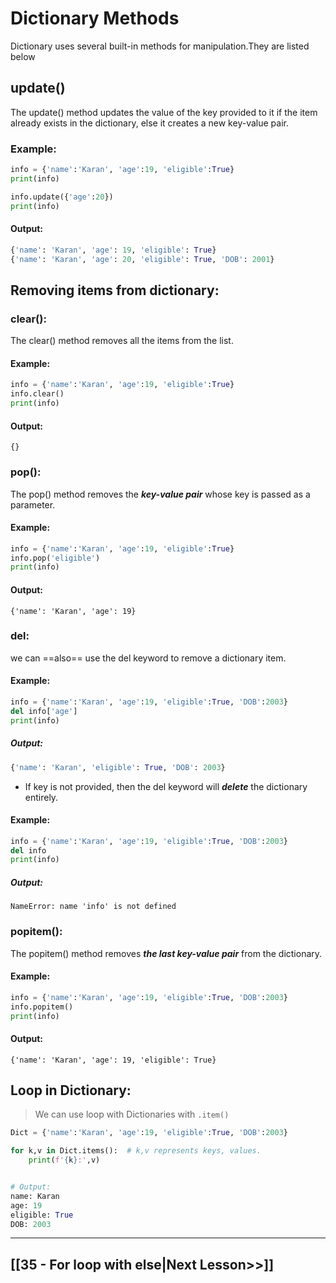 # Dictionary Methods
Dictionary uses several built-in methods for manipulation.They are listed below

## update() 

The update() method updates the value of the key provided to it if the item already exists in the dictionary, else it creates a new key-value pair.

### Example:
```python
info = {'name':'Karan', 'age':19, 'eligible':True}
print(info)

info.update({'age':20})
print(info)
```
#### Output:
```python
{'name': 'Karan', 'age': 19, 'eligible': True}
{'name': 'Karan', 'age': 20, 'eligible': True, 'DOB': 2001}
 ```

 
## Removing items from dictionary:

### clear():
The clear() method removes all the items from the list. 
#### Example:
```python
info = {'name':'Karan', 'age':19, 'eligible':True}
info.clear()
print(info)
```
#### Output:
```
{}
 ```


### pop():

The pop() method removes the ***key-value pair*** whose key is passed as a parameter.
#### Example:
```python
info = {'name':'Karan', 'age':19, 'eligible':True}
info.pop('eligible')
print(info)
```
#### Output:
```
{'name': 'Karan', 'age': 19}
 ```

### del:
we can ==also== use the del keyword to remove a dictionary item. 

#### Example:
```python
info = {'name':'Karan', 'age':19, 'eligible':True, 'DOB':2003}
del info['age']
print(info)
```
##### Output:
```python
{'name': 'Karan', 'eligible': True, 'DOB': 2003}
 ```

- If key is not provided, then the del keyword will ***delete*** the dictionary entirely.

#### Example:
```python
info = {'name':'Karan', 'age':19, 'eligible':True, 'DOB':2003}
del info
print(info)
```
##### Output:
```
NameError: name 'info' is not defined
```

### popitem(): 

The popitem() method removes ***the last key-value pair*** from the dictionary.
#### Example:
```python
info = {'name':'Karan', 'age':19, 'eligible':True, 'DOB':2003}
info.popitem()
print(info)
```
#### Output:
```
{'name': 'Karan', 'age': 19, 'eligible': True}
 ```


## Loop in Dictionary:
> We can use loop with Dictionaries with `.item()` 

```python
Dict = {'name':'Karan', 'age':19, 'eligible':True, 'DOB':2003}

for k,v in Dict.items():  # k,v represents keys, values.
	print(f'{k}:',v)


# Output:
name: Karan
age: 19
eligible: True
DOB: 2003

```

---
## [[35 - For loop with else|Next Lesson>>]]